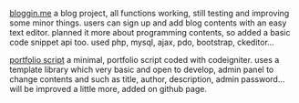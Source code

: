 
<a href="http://bloggin.me">bloggin.me</a>
a blog project, all functions working, still testing and improving some minor things. users can sign up and add blog contents with an easy text editor. planned it more about programming contents, so added a basic code snippet api too. used php, mysql, ajax, pdo, bootstrap, ckeditor...

 

<a href="http://github.com/ugurs/portfolio">portfolio script</a>
a minimal, portfolio script coded with codeigniter. uses a template library which very basic and open to develop, admin panel to change contents and such as title, author, description, admin password... will be improved a little more, added on github page.